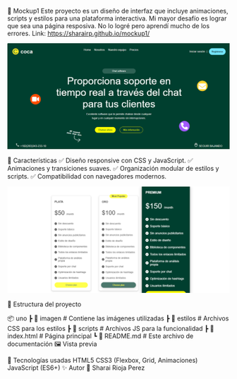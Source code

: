 📌 Mockup1
Este proyecto es un diseño de interfaz que incluye animaciones, scripts y estilos para una plataforma interactiva.
Mi mayor desafío es lograr que sea una página resposiva. No lo logré pero aprendí mucho de los errores.
Link: https://sharairp.github.io/mockup1/

![Interfaz](./imagen/inter1.png)

🚀 Características
✅ Diseño responsive con CSS y JavaScript.
✅ Animaciones y transiciones suaves.
✅ Organización modular de estilos y scripts.
✅ Compatibilidad con navegadores modernos.

![Interfaz 2](./imagen/inter2.png)


📁 Estructura del proyecto

📦 uno
 ┣ 📂 imagen         # Contiene las imágenes utilizadas
 ┣ 📂 estilos        # Archivos CSS para los estilos
 ┣ 📂 scripts        # Archivos JS para la funcionalidad
 ┣ 📜 index.html     # Página principal
 ┗ 📜 README.md      # Este archivo de documentación
🖼️ Vista previa

📌 Tecnologías usadas
HTML5
CSS3 (Flexbox, Grid, Animaciones)
JavaScript (ES6+)
✨ Autor
👤 Sharai Rioja Perez


